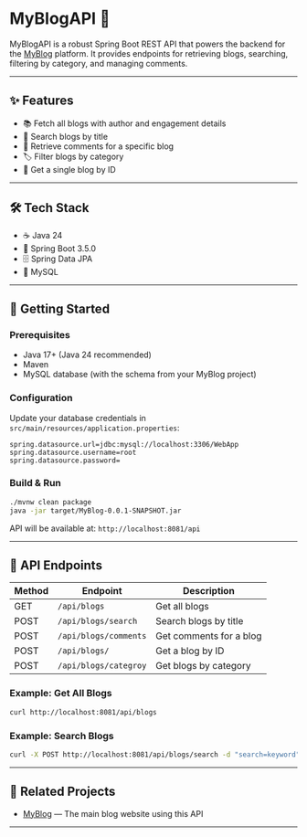 # MyBlogAPI 🚀

MyBlogAPI is a robust Spring Boot REST API that powers the backend for the [MyBlog](https://github.com/farid-kheli/Myblog) platform. It provides endpoints for retrieving blogs, searching, filtering by category, and managing comments.

---

## ✨ Features

- 📚 Fetch all blogs with author and engagement details
- 🔎 Search blogs by title
- 💬 Retrieve comments for a specific blog
- 🏷️ Filter blogs by category
- 📝 Get a single blog by ID

---

## 🛠️ Tech Stack

- ☕ Java 24
- 🌱 Spring Boot 3.5.0
- 🗄️ Spring Data JPA
- 🐬 MySQL

---

## 🚦 Getting Started

### Prerequisites

- Java 17+ (Java 24 recommended)
- Maven
- MySQL database (with the schema from your MyBlog project)

### Configuration

Update your database credentials in `src/main/resources/application.properties`:

```properties
spring.datasource.url=jdbc:mysql://localhost:3306/WebApp
spring.datasource.username=root
spring.datasource.password=
```

### Build & Run

```sh
./mvnw clean package
java -jar target/MyBlog-0.0.1-SNAPSHOT.jar
```

API will be available at: `http://localhost:8081/api`

---

## 📖 API Endpoints

| Method | Endpoint                | Description                     |
|--------|-------------------------|---------------------------------|
| GET    | `/api/blogs`            | Get all blogs                   |
| POST   | `/api/blogs/search`     | Search blogs by title           |
| POST   | `/api/blogs/comments`   | Get comments for a blog         |
| POST   | `/api/blogs/`           | Get a blog by ID                |
| POST   | `/api/blogs/categroy`   | Get blogs by category           |

### Example: Get All Blogs

```sh
curl http://localhost:8081/api/blogs
```

### Example: Search Blogs

```sh
curl -X POST http://localhost:8081/api/blogs/search -d "search=keyword"
```

---

## 🔗 Related Projects

- [MyBlog](https://github.com/farid-kheli/Myblog) — The main blog website using this API

---
